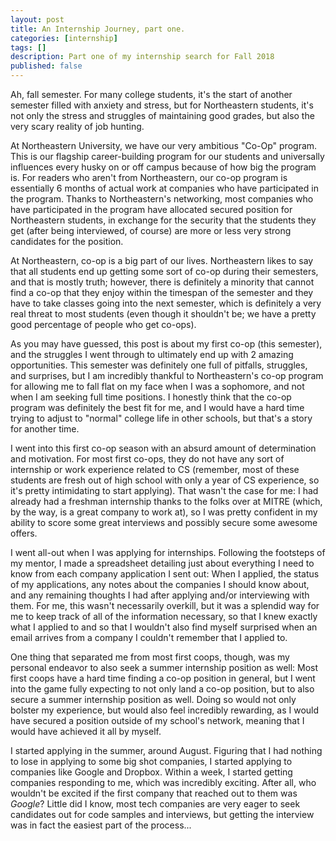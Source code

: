 ```yaml
---
layout: post
title: An Internship Journey, part one.
categories: [internship]
tags: []
description: Part one of my internship search for Fall 2018
published: false
---
```


Ah, fall semester. For many college students, it's the start of another
semester filled with anxiety and stress, but for Northeastern students, it's
not only the stress and struggles of maintaining good grades, but also the
very scary reality of job hunting.

At Northeastern University, we have our very ambitious "Co-Op" program. This
is our flagship career-building program for our students and universally
influences every husky on or off campus because of how big the program is.
For readers who aren't from Northeastern, our co-op program is essentially
6 months of actual work at companies who have participated in the program.
Thanks to Northeastern's networking, most companies who have participated in
the program have allocated secured position for Northeastern students, in 
exchange for the security that the students they get (after being interviewed,
of course) are more or less very strong candidates for the position.

At Northeastern, co-op is a big part of our lives. Northeastern likes to say
that all students end up getting some sort of co-op during their semesters,
and that is mostly truth; however, there is definitely a minority that cannot
find a co-op that they enjoy within the timespan of the semester and they have
to take classes going into the next semester, which is definitely a very real
threat to most students (even though it shouldn't be; we have a pretty good
percentage of people who get co-ops).

As you may have guessed, this post is about my first co-op (this semester), and
the struggles I went through to ultimately end up with 2 amazing opportunities.
This semester was definitely one full of pitfalls, struggles, and surprises,
but I am incredibly thankful to Northeastern's co-op program for allowing me
to fall flat on my face when I was a sophomore, and not when I am seeking 
full time positions. I honestly think that the co-op program was definitely
the best fit for me, and I would have a hard time trying to adjust to "normal"
college life in other schools, but that's a story for another time.

I went into this first co-op season with an absurd amount of determination and
motivation. For most first co-ops, they do not have any sort of internship or
work experience related to CS (remember, most of these students are fresh out
of high school with only a year of CS experience, so it's pretty intimidating
to start applying). That wasn't the case for me: I had already had a freshman
internship thanks to the folks over at MITRE (which, by the way, is a great
company to work at), so I was pretty confident in my ability to score some
great interviews and possibly secure some awesome offers.

I went all-out when I was applying for internships. Following the footsteps of
my mentor, I made a spreadsheet detailing just about everything I need to know
from each company application I sent out: When I applied, the status of my
applications, any notes about the companies I should know about, and any 
remaining thoughts I had after applying and/or interviewing with them.
For me, this wasn't necessarily overkill, but it was a splendid way for me to
keep track of all of the information necessary, so that I knew exactly what I
applied to and so that I wouldn't also find myself surprised when an email
arrives from a company I couldn't remember that I applied to.

One thing that separated me from most first coops, though, was my personal
endeavor to also seek a summer internship position as well: Most first coops
have a hard time finding a co-op position in general, but I went into the
game fully expecting to not only land a co-op position, but to also secure
 a summer internship position as well. Doing so would not only bolster my
experience, but would also feel incredibly rewarding, as I would have secured
a position outside of my school's network, meaning that I would have achieved
it all by myself.

I started applying in the summer, around August. Figuring that I had nothing
to lose in applying to some big shot companies, I started applying to companies
like Google and Dropbox. Within a week, I started getting companies responding
to me, which was incredibly exciting. After all, who wouldn't be excited if 
the first company that reached out to them was *Google*? Little did I know,
most tech companies are very eager to seek candidates out for code samples and
interviews, but getting the interview was in fact the easiest part of the 
process...
